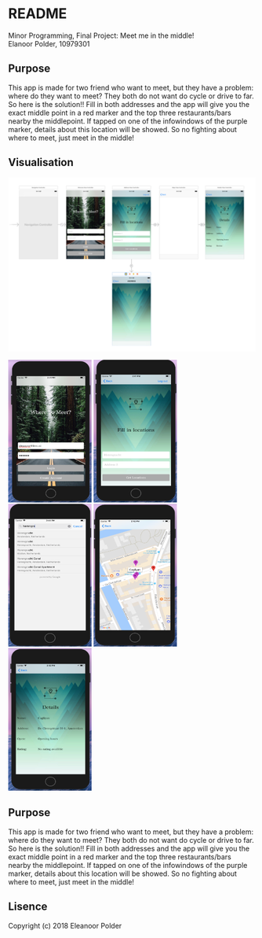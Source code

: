 
# README
Minor Programming, Final Project: Meet me in the middle!  
Elanoor Polder, 10979301

## Purpose
This app is made for two friend who want to meet, but they have a problem: where do they want to meet? They both do not want do cycle or drive to far. So here is the solution!! Fill in both addresses and the app will give you the exact middle point in a red marker and the top three restaurants/bars nearby the middlepoint. If tapped on one of the infowindows of the purple marker, details about this location will be showed. So no fighting about where to meet, just meet in the middle!

## Visualisation
![Visualisation](doc/MainStoryboard.png)
<p float="left">
  <img src=https://github.com/eleanoor/Project/blob/master/doc/Screen1.png alt="scherm 1" width="170" height="290" />
  <img src=https://github.com/eleanoor/Project/blob/master/doc/screen2.png alt="scherm 2" width="170" height="290" />
  <img src=https://github.com/eleanoor/Project/blob/master/doc/screen5.png alt="scherm 3" width="170" height="290" />
  <img src=https://github.com/eleanoor/Project/blob/master/doc/screen3.png alt="scherm 4" width="170" height="290" />
  <img src=https://github.com/eleanoor/Project/blob/master/doc/screen4.png alt="scherm 5" width="170" height="290" />
</p>


## Purpose
This app is made for two friend who want to meet, but they have a problem: where do they want to meet? They both do not want do cycle or drive to far. So here is the solution!! Fill in both addresses and the app will give you the exact middle point in a red marker and the top three restaurants/bars nearby the middlepoint. If tapped on one of the infowindows of the purple marker, details about this location will be showed. So no fighting about where to meet, just meet in the middle!

## Lisence
Copyright (c) 2018 Eleanoor Polder

